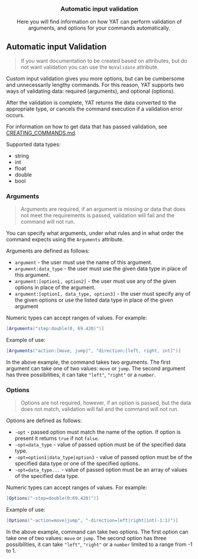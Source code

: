 <div align="center">
	<h3>Automatic input validation</h1>
	<p>Here you will find information on how YAT can perform validation of arguments, and options for your commands automatically.</p>
</div>

## Automatic input Validation

> If you want documentation to be created based on attributes,
> but do not want validation you can use the `NoValidate` attribute.

Custom input validation gives you more options, but can be cumbersome and unnecessarily lengthy commands. For this reason, YAT supports two ways of validating data: required (arguments), and optional (options).

After the validation is complete, YAT returns the data converted to the appropriate type, or cancels the command execution if a validation error occurs.

For information on how to get data that has passed validation, see [CREATING_COMMANDS.md](./CREATING_COMMANDS.md).

Supported data types:

-   string
-   int
-   float
-   double
-   bool

### Arguments

> Arguments are required, if an argument is missing
> or data that does not meet the requirements is passed,
> validation will fail and the command will not run.

You can specify what arguments, under what rules and in what order the command expects using the `Arguments` attribute.

Arguments are defined as follows:

-   `argument` - the user must use the name of this argument.
-   `argument:data_type` - the user must use the given data type in place of this argument.
-   `argument:[option1, option2]` - the user must use any of the given options in place of the argument.
-   `argument:[option1, data_type, option3]` - the user must specify any of the given options or use the listed data type in place of the given argument

Numeric types can accept ranges of values. For example:

```csharp
[Arguments("step:double(0, 69.420)")]
```

Example of use:

```csharp
[Arguments("action:[move, jump]", "direction:[left, right, int]")]
```

In the above example, the command takes two arguments.
The first argument can take one of two values: `move` or `jump`.
The second argument has three possibilities, it can take `"left"`, `"right"` or a `number`.

### Options

> Options are not required, however, if an option is passed,
> but the data does not match, validation will fail and the command will not run.

Options are defined as follows:

-   `-opt` - passed option must match the name of the option. If option is present it returns `true` if not `false`.
-   `-opt=data_type` - value of passed option must be of the specified data type.
-   `-opt=option1|data_type|option3` - value of passed option must be of the specified data type or one of the specified options.
-   `-opt=data_type...` - value of passed option must be an array of values of the specified data type.

Numeric types can accept ranges of values. For example:

```csharp
[Options("-step=double(0:69.420)")]
```

Example of use:

```csharp
[Options("-action=move|jump", "-direction=left|right|int(-1:1)")]
```

In the above example, command can take two options.
The first option can take one of two values: `move` or `jump`.
The second option has three possibilities, it can take `"left"`, `"right"` or a `number` limited to a range from -1 to 1.
